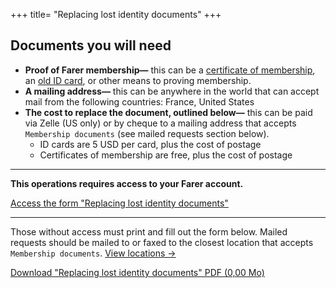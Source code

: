 +++
title= "Replacing lost identity documents"
+++

## Documents you will need
- **Proof of Farer membership—** this can be a [certificate of membership](/members/cert-of-membership), an [old ID card](/members/id-card), or other means to proving membership.
- **A mailing address—** this can be anywhere in the world that can accept mail from the following countries: France, United States
- **The cost to replace the document, outlined below—** this can be paid via Zelle (US only) or by cheque to a mailing address that accepts `Membership documents` (see mailed requests section below).
  - ID cards are 5 USD per card, plus the cost of postage
  - Certificates of membership are free, plus the cost of postage

---

**This operations requires access to your Farer account.**

[Access the form "Replacing lost identity documents"](https://sec.gouv.fa/forms/replace-lost-documents)

---

Those without access must print and fill out the form below. Mailed requests should be mailed to or faxed to the closest location that accepts `Membership documents`. [View locations &rarr;](/meta/contact)
 
[Download "Replacing lost identity documents" PDF (0,00 Mo)](https://sec.gouv.fa/forms/replace-lost-documents.pdf)
